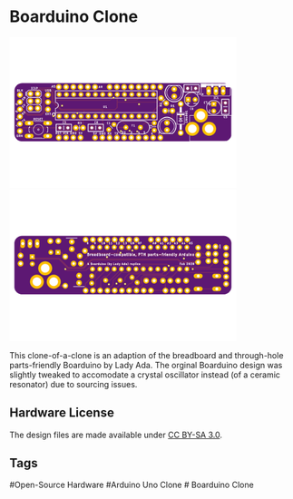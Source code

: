# Boarduino Clone 
<a href="https://github.com/kalyaninagaraj/Boarduino-Clone/Images/topview.png"><img src="Images/topview.png?raw=true" width="400px"></a>&nbsp;&nbsp; <a href="https://github.com/kalyaninagaraj/Boarduino-Clone/Images/bottomview.png"><img src="Images/bottomview.png?raw=true" width="400px"></a><br />

This clone-of-a-clone is an adaption of the breadboard and through-hole parts-friendly Boarduino by Lady Ada. The orginal Boarduino design was slightly tweaked to accomodate a crystal oscillator instead (of a ceramic resonator) due to sourcing issues.  

## Hardware License
The design files are made available under [CC BY-SA 3.0](https://creativecommons.org/licenses/by-sa/3.0/).

## Tags
#Open-Source Hardware #Arduino Uno Clone # Boarduino Clone
